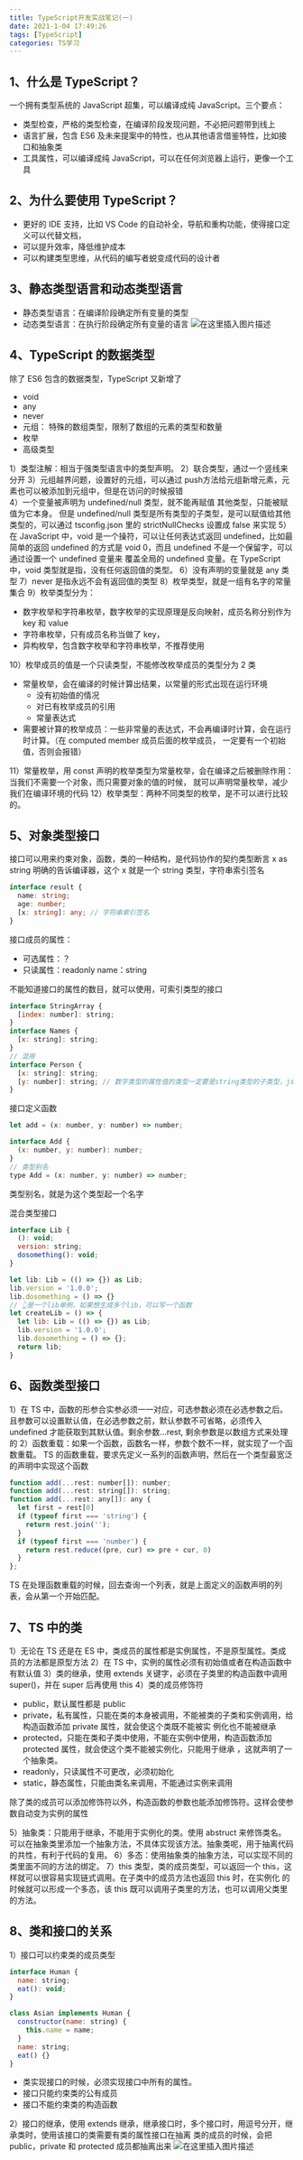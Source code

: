 ```yaml
---
title: TypeScript开发实战笔记(一)
date: 2021-1-04 17:49:26
tags: [TypeScript]
categories: TS学习
---
```


## 1、什么是 TypeScript？

一个拥有类型系统的 JavaScript 超集，可以编译成纯 JavaScript。三个要点：

- 类型检查，严格的类型检查，在编译阶段发现问题，不必把问题带到线上
- 语言扩展，包含 ES6 及未来提案中的特性，也从其他语言借鉴特性，比如接口和抽象类
- 工具属性，可以编译成纯 JavaScript，可以在任何浏览器上运行，更像一个工具

## 2、为什么要使用 TypeScript？

- 更好的 IDE 支持，比如 VS Code 的自动补全，导航和重构功能，使得接口定义可以代替文档，
- 可以提升效率，降低维护成本
- 可以构建类型思维，从代码的编写者蜕变成代码的设计者

## 3、静态类型语言和动态类型语言

- 静态类型语言：在编译阶段确定所有变量的类型
- 动态类型语言：在执行阶段确定所有变量的语言
  ![在这里插入图片描述](https://img-blog.csdnimg.cn/20210104173011606.png?x-oss-process=image/watermark,type_ZmFuZ3poZW5naGVpdGk,shadow_10,text_aHR0cHM6Ly9ibG9nLmNzZG4ubmV0L3UwMTQ2Mjc4MDc=,size_16,color_FFFFFF,t_70)

## 4、TypeScript 的数据类型

除了 ES6 包含的数据类型，TypeScript 又新增了

- void
- any
- never
- 元组： 特殊的数组类型，限制了数组的元素的类型和数量
- 枚举
- 高级类型

1）类型注解：相当于强类型语言中的类型声明。 
2）联合类型，通过一个竖线来分开 
3）元组越界问题，设置好的元组，可以通过 push方法给元组新增元素，元素也可以被添加到元组中，但是在访问的时候报错  
 4）一个变量被声明为 undefined/null 类型，就不能再赋值
其他类型，只能被赋值为它本身。 但是 undefined/null 类型是所有类型的子类型，是可以赋值给其他类型的，可以通过
tsconfig.json 里的 strictNullChecks 设置成 false 来实现 
5）在 JavaScript 中，void 是一个操符，可以让任何表达式返回
undefined，比如最简单的返回 undefined 的方式是 void 0，而且 undefined 不是一个保留字，可以通过设置一个 undefined 变量来
覆盖全局的 undefined 变量。在 TypeScript 中，void 类型就是指，没有任何返回值的类型。
6）没有声明的变量就是 any 类型
7）never 是指永远不会有返回值的类型
 8）枚举类型，就是一组有名字的常量集合
 9）枚举类型分为：

- 数字枚举和字符串枚举，数字枚举的实现原理是反向映射，成员名称分别作为 key 和 value
- 字符串枚举，只有成员名称当做了 key，
- 异构枚举，包含数字枚举和字符串枚举，不推荐使用 

10）枚举成员的值是一个只读类型，不能修改枚举成员的类型分为 2 类
- 常量枚举，会在编译的时候计算出结果，以常量的形式出现在运行环境
  - 没有初始值的情况
  - 对已有枚举成员的引用
  - 常量表达式
- 需要被计算的枚举成员：一些非常量的表达式，不会再编译时计算，会在运行时计算。（在 computed member 成员后面的枚举成员，
  一定要有一个初始值，否则会报错）

11）常量枚举，用 const 声明的枚举类型为常量枚举，会在编译之后被删除作用： 当我们不需要一个对象，而只需要对象的值的时候，
就可以声明常量枚举，减少我们在编译环境的代码 
12）枚举类型：两种不同类型的枚举，是不可以进行比较的。

## 5、对象类型接口

接口可以用来约束对象，函数，类的一种结构，是代码协作的契约类型断言 x as string 明确的告诉编译器，这个 x 就是一个 string
类型，字符串索引签名

```typescript
interface result {
  name: string;
  age: number;
  [x: string]: any; // 字符串索引签名
}
```

接口成员的属性：

- 可选属性：？
- 只读属性：readonly name：string

不能知道接口的属性的数目，就可以使用，可索引类型的接口

```javascript
interface StringArray {
  [index: number]: string;
}
interface Names {
  [x: string]: string;
}
// 混用
interface Person {
  [x: string]: string;
  [y: number]: string; // 数字类型的属性值的类型一定要是string类型的子类型，js会进行类型转换
}
```

接口定义函数

```javascript
let add = (x: number, y: number) => number;

interface Add {
  (x: number, y: number): number;
}
// 类型别名
type Add = (x: number, y: number) => number;
```

类型别名，就是为这个类型起一个名字

混合类型接口

```javascript
interface Lib {
  (): void;
  version: string;
  dosomething(): void;
}

let lib: Lib = (() => {}) as Lib;
lib.version = '1.0.0';
lib.dosomething = () => {}
// 👆是一个lib单例，如果想生成多个lib，可以写一个函数
let createLib = () => {
  let lib: Lib = (() => {}) as Lib;
  lib.version = '1.0.0';
  lib.dosomething = () => {};
  return lib;
}
```

## 6、函数类型接口

1）在 TS 中，函数的形参合实参必须一一对应，可选参数必须在必选参数之后。且参数可以设置默认值，在必选参数之前，默认参数不可省略，必须传入 undefined 才能获取到其默认值。剩余参数…rest, 剩余参数是以数组方式来处理的 
2）函数重载：如果一个函数，函数名一样，参数个数不一样，就实现了一个函数重载。 TS 的函数重载，要求先定义一系列的函数声明，然后在一个类型最宽泛的声明中实现这个函数

```javascript
function add(...rest: number[]): number;
function add(...rest: string[]): string;
function add(...rest: any[]): any {
  let first = rest[0]
  if (typeof first === 'string') {
    return rest.join('');
  }
  if (typeof first === 'number') {
  	return rest.reduce((pre, cur) => pre + cur, 0)
  }
};
```

TS 在处理函数重载的时候，回去查询一个列表，就是上面定义的函数声明的列表，会从第一个开始匹配。

## 7、TS 中的类

1）无论在 TS 还是在 ES 中，类成员的属性都是实例属性，不是原型属性。类成员的方法都是原型方法 
2）在 TS 中，实例的属性必须有初始值或者在构造函数中有默认值 
3）类的继承，使用 extends 关键字，必须在子类里的构造函数中调用 super()，并在 super 后再使用 this 
4）类的成员修饰符

- public，默认属性都是 public
- private，私有属性，只能在类的本身被调用，不能被类的子类和实例调用，给构造函数添加 private 属性，就会使这个类既不能被实
  例化也不能被继承
- protected，只能在类和子类中使用，不能在实例中使用，构造函数添加 protected 属性，就会使这个类不能被实例化，只能用于继承
  ，这就声明了一个抽象类。
- readonly，只读属性不可更改，必须初始化
- static，静态属性，只能由类名来调用，不能通过实例来调用

除了类的成员可以添加修饰符以外，构造函数的参数也能添加修饰符。这样会使参数自动变为实例的属性

5）抽象类：只能用于继承，不能用于实例化的类。使用 abstruct 来修饰类名。可以在抽象类里添加一个抽象方法，不具体实现该方法。抽象类呢，用于抽离代码的共性，有利于代码的复用。
6）多态：使用抽象类的抽象方法，可以实现不同的类里面不同的方法的绑定。
7）this 类型，类的成员类型，可以返回一个 this，这样就可以很容易实现链式调用。在子类中的成员方法也返回 this 时，在实例化
的时候就可以形成一个多态，该 this 既可以调用子类里的方法，也可以调用父类里的方法。

## 8、类和接口的关系

1）接口可以约束类的成员类型

```javascript
interface Human {
  name: string;
  eat(): void;
}

class Asian implements Human {
  constructor(name: string) {
    this.name = name;
  }
  name: string;
  eat() {}
}
```

- 类实现接口的时候，必须实现接口中所有的属性。
- 接口只能约束类的公有成员
- 接口不能约束类的构造函数

2）接口的继承，使用 extends 继承，继承接口时，多个接口时，用逗号分开，继承类时，使用该接口的类需要有类的属性接口在抽离
  类的成员的时候，会把 public，private 和 protected 成员都抽离出来
  ![在这里插入图片描述](https://img-blog.csdnimg.cn/20210105094243197.png?x-oss-process=image/watermark,type_ZmFuZ3poZW5naGVpdGk,shadow_10,text_aHR0cHM6Ly9ibG9nLmNzZG4ubmV0L3UwMTQ2Mjc4MDc=,size_16,color_FFFFFF,t_70)
